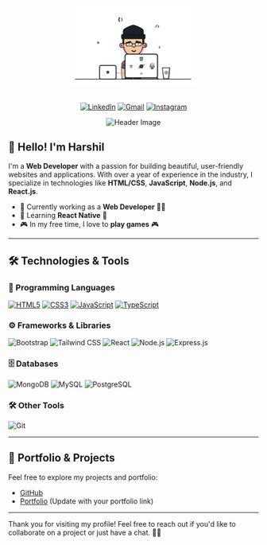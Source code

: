 <div align="center">
  <img src="dev-gif.gif" alt="Developer Image" style="width: 50%;">
  <br><br>

  [![LinkedIn](https://img.shields.io/badge/LinkedIn-0077B5?style=for-the-badge&logo=linkedin&logoColor=white)](https://www.linkedin.com/in/harshil-dhaduk-4b05a5251)
  [![Gmail](https://img.shields.io/badge/Gmail-D14836?style=for-the-badge&logo=gmail&logoColor=white)](mailto:harshildhaduk99@gmail.com)
  [![Instagram](https://img.shields.io/badge/Instagram-E4405F?style=for-the-badge&logo=instagram&logoColor=white)](https://instagram.com/harshil_dhaduk_01/)

  <img src="https://camo.githubusercontent.com/e3844de59641a519801190fa44fc114f11e06b37209d62636a7f4b9312befd6c/68747470733a2f2f76697369746f722d62616467652e6c616f62692e6963752f62616467653f706167655f69643d6e697261766b756d6268616e6933302e6e697261766b756d6268616e69333026" alt="Header Image">
</div>

## 👋 Hello! I'm Harshil

I'm a **Web Developer** with a passion for building beautiful, user-friendly websites and applications. With over a year of experience in the industry, I specialize in technologies like **HTML/CSS**, **JavaScript**, **Node.js**, and **React.js**.

- 🚀 Currently working as a **Web Developer** 🧑‍💻
- 🌱 Learning **React Native** 📱
- 🎮 In my free time, I love to **play games** 🎮

---

## 🛠️ Technologies & Tools

### 🔧 Programming Languages
[![HTML5](https://img.shields.io/badge/HTML5-orange?logo=html5&logoColor=white)](https://www.w3schools.com/html/)
[![CSS3](https://img.shields.io/badge/CSS3-blue?logo=css3&logoColor=white)](https://www.w3schools.com/css/)
[![JavaScript](https://img.shields.io/badge/JavaScript-black?logo=javascript&logoColor=yellow)](https://www.w3schools.com/js/) 
[![TypeScript](https://img.shields.io/badge/TypeScript-blue?logo=typescript&logoColor=white)](https://www.typescriptlang.org/)

### ⚙️ Frameworks & Libraries
![Bootstrap](https://img.shields.io/badge/Bootstrap-purple?logo=bootstrap&logoColor=white) 
![Tailwind CSS](https://img.shields.io/badge/Tailwind%20CSS-38B2AC?logo=tailwind-css&logoColor=white)
![React](https://img.shields.io/badge/React-blue?logo=react&logoColor=white) 
![Node.js](https://img.shields.io/badge/Node.js-green?logo=node.js&logoColor=white) 
![Express.js](https://img.shields.io/badge/Express.js-grey?logo=express&logoColor=white)

### 🗄️ Databases
![MongoDB](https://img.shields.io/badge/MongoDB-green?logo=mongodb&logoColor=white)
![MySQL](https://img.shields.io/badge/MySQL-blue?logo=mysql&logoColor=white) 
![PostgreSQL](https://img.shields.io/badge/PostgreSQL-blue?logo=postgresql&logoColor=white) 

### 🛠️ Other Tools
![Git](https://img.shields.io/badge/Git-F05032?style=for-the-badge&logo=git&logoColor=white)

---

## 📂 Portfolio & Projects

Feel free to explore my projects and portfolio:

- [GitHub](https://github.com/harshildhaduk01)  
- [Portfolio](#) (Update with your portfolio link)

---

Thank you for visiting my profile! Feel free to reach out if you'd like to collaborate on a project or just have a chat. 👨‍💻
